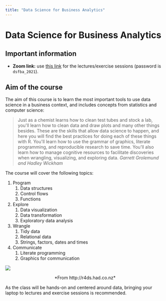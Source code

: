 ```yaml
---
title: "Data Science for Business Analytics"
---
```


# Data Science for Business Analytics

## Important information

* **Zoom link:** use [this link](https://columbiauniversity.zoom.us/j/92403282847?pwd=eXVRTXBjSGRMbzVLTzAxZThFL1Z6Zz09) for the lectures/exercise sessions (password is `dsfba_2021`).


## Aim of the course

The aim of this course is to learn the most important tools to use data science in a business context, and includes concepts from statistics and computer science:

> Just as a chemist learns how to clean test tubes and stock a lab, 
> you'll learn how to clean data and draw plots and many other things besides. 
> These are the skills that allow data science to happen, and here you will 
> find the best practices for doing each of these things with R. 
> You'll learn how to use the grammar of graphics, literate programming, 
> and reproducible research to save time. 
> You'll also learn how to manage cognitive resources to facilitate discoveries 
> when wrangling, visualizing, and exploring data. 
> <cite> Garrett Grolemund and Hadley Wickham </cite>

The course will cover the following topics:

1. Program
   1. Data structures
   2. Control flows
   3. Functions
2. Explore
   1. Data visualization
   2. Data transformation
   3. Exploratory data analysis
3. Wrangle
   1. Tidy data
   2. Relational data
   3. Strings, factors, dates and times
4. Communicate
   1. Literate programming
   2. Graphics for communication

![](http://r4ds.had.co.nz/diagrams/data-science.png)
<center>*From http://r4ds.had.co.nz*</center>

As the class will be hands-on and centered around data, bringing your laptop to 
lectures and exercise sessions is recommended.
